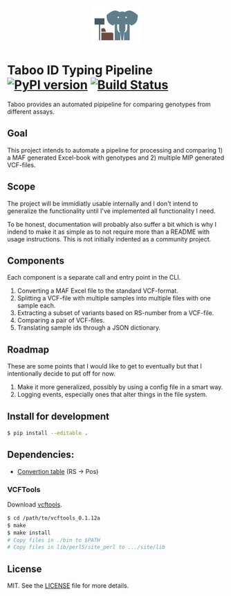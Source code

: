 <p align="center">
  <a href="https://github.com/Clinical-Genomics/taboo">
    <img width="120px" height="90px" src="artwork/icon.png"/>
  </a>
</p>

# Taboo ID Typing Pipeline [![PyPI version][fury-image]][fury-url] [![Build Status][travis-image]][travis-url]
Taboo provides an automated pipipeline for comparing genotypes from different assays.

## Goal
This project intends to automate a pipeline for processing and comparing 1) a MAF generated Excel-book with genotypes and 2) multiple MIP generated VCF-files.

## Scope
The project will be immidiatly usable internally and I don't intend to generalize the functionality until I've implemented all functionality I need.

To be honest, documentation will probably also suffer a bit which is why I indend to make it as simple as to not require more than a README with usage instructions. This is not initially indented as a community project.

## Components
Each component is a separate call and entry point in the CLI.

1. Converting a MAF Excel file to the standard VCF-format.
2. Splitting a VCF-file with multiple samples into multiple files with one sample each.
3. Extracting a subset of variants based on RS-number from a VCF-file.
4. Comparing a pair of VCF-files.
5. Translating sample ids through a JSON dictionary.

## Roadmap
These are some points that I would like to get to eventually but that I intentionally decide to put off for now.

1. Make it more generalized, possibly by using a config file in a smart way.
2. Logging events, especially ones that alter things in the file system.

## Install for development

```bash
$ pip install --editable .
```

## Dependencies:
- [Convertion table][biomart-link] (RS -> Pos)

### VCFTools
Download [vcftools](http://sourceforge.net/projects/vcftools/files/).

```bash
$ cd /path/to/vcftools_0.1.12a
$ make
$ make install
# Copy files in ./bin to $PATH
# Copy files in lib/perl5/site_perl to .../site/lib
```

## License
MIT. See the [LICENSE](LICENSE) file for more details.


[fury-url]: http://badge.fury.io/py/taboo
[fury-image]: https://badge.fury.io/py/taboo.png

[travis-url]: https://travis-ci.org/robinandeer/taboo
[travis-image]: https://travis-ci.org/robinandeer/taboo.png?branch=develop

[biomart-link]: http://www.ensembl.org/biomart/martview/7e283b1844f188e5b4d0638de21a9062?VIRTUALSCHEMANAME=default&ATTRIBUTES=hsapiens_snp.default.snp.chr_name|hsapiens_snp.default.snp.chrom_start|hsapiens_snp.default.snp.refsnp_id|hsapiens_snp.default.snp.allele&FILTERS=hsapiens_snp.default.filters.variation_source."dbSNP"|hsapiens_snp.default.filters.snp_filter."rs9434742,rs3753313,rs2076457,rs1065772,rs1056847,rs11264295,rs2296288,rs4804,rs1044973,rs2241801,rs3814354,rs1043833,rs1469375,rs2633852,rs1054975,rs1531875,rs2279077,rs11797,rs868891,rs1565377,rs900171,rs1056932,rs231399,rs2236052,rs3733276,rs6855349,rs6855305,rs10069050,rs8654,rs41115,rs42427,rs2273235,rs2273234,rs1050775,rs3734404,rs4871,rs204883,rs1015149,rs6883,rs16888055,rs648396,rs3734441,rs3752714,rs218965,rs7953,rs2159158,rs710098,rs1045510,rs1045511,rs2013586,rs3812471,rs11789987,rs2787374,rs8507,rs1056171,rs2229974,rs2250411,rs7070678,rs7076239,rs10763354,rs1675133,rs918144,rs587985,rs7300444,rs2075378,rs1059360,rs8716,rs10876422,rs2271189,rs3825175,rs5744857,rs14105,rs7797,rs10144418,rs7250,rs3825555,rs13065,rs1803283,rs501231,rs2970357,rs12906163,rs325400,rs8024370,rs1805105,rs26840,rs1049208,rs887854,rs1050068,rs1050069,rs2075511,rs4077410,rs1131220,rs7195377,rs3809871,rs216193,rs12452857,rs507577,rs2070106,rs2228253,rs2228251,rs2229358,rs2230772,rs1037256,rs674402,rs9302885,rs3809997,rs759073,rs7255265,rs3745681,rs2279003,rs12602,rs2292812,rs10423138,rs3764535,rs6110019,rs3810526,rs495337,rs492702,rs2229741,rs2839181,rs11702450,rs4488761,rs4633,rs12148,rs4898,rs1043031,rs1043034,rs11010"&VISIBLEPANEL=resultspanel
